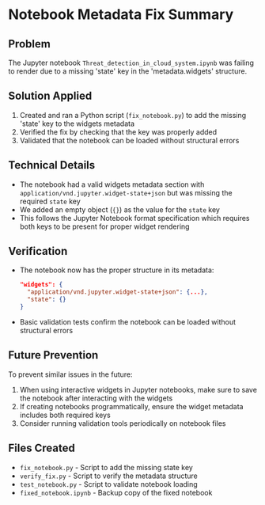 # Notebook Metadata Fix Summary

## Problem
The Jupyter notebook `Threat_detection_in_cloud_system.ipynb` was failing to render due to a missing 'state' key in the 'metadata.widgets' structure.

## Solution Applied
1. Created and ran a Python script (`fix_notebook.py`) to add the missing 'state' key to the widgets metadata
2. Verified the fix by checking that the key was properly added
3. Validated that the notebook can be loaded without structural errors

## Technical Details
- The notebook had a valid widgets metadata section with `application/vnd.jupyter.widget-state+json` but was missing the required `state` key
- We added an empty object (`{}`) as the value for the `state` key
- This follows the Jupyter Notebook format specification which requires both keys to be present for proper widget rendering

## Verification
- The notebook now has the proper structure in its metadata:
  ```json
  "widgets": {
    "application/vnd.jupyter.widget-state+json": {...},
    "state": {}
  }
  ```
- Basic validation tests confirm the notebook can be loaded without structural errors

## Future Prevention
To prevent similar issues in the future:
1. When using interactive widgets in Jupyter notebooks, make sure to save the notebook after interacting with the widgets
2. If creating notebooks programmatically, ensure the widget metadata includes both required keys
3. Consider running validation tools periodically on notebook files

## Files Created
- `fix_notebook.py` - Script to add the missing state key
- `verify_fix.py` - Script to verify the metadata structure
- `test_notebook.py` - Script to validate notebook loading
- `fixed_notebook.ipynb` - Backup copy of the fixed notebook
